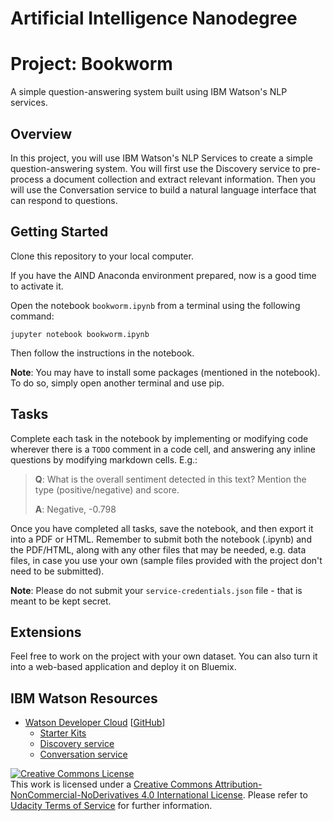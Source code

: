 # Artificial Intelligence Nanodegree
# Project: Bookworm

A simple question-answering system built using IBM Watson's NLP services.

## Overview

In this project, you will use IBM Watson's NLP Services to create a simple question-answering system. You will first use the Discovery service to pre-process a document collection and extract relevant information. Then you will use the Conversation service to build a natural language interface that can respond to questions.

## Getting Started

Clone this repository to your local computer.

If you have the AIND Anaconda environment prepared, now is a good time to activate it.

Open the notebook `bookworm.ipynb` from a terminal using the following command:

```
jupyter notebook bookworm.ipynb
```

Then follow the instructions in the notebook.

**Note**: You may have to install some packages (mentioned in the notebook). To do so, simply open another terminal and use pip.

## Tasks

Complete each task in the notebook by implementing or modifying code wherever there is a `TODO` comment in a code cell, and answering any inline questions by modifying markdown cells. E.g.:

> **Q**: What is the overall sentiment detected in this text? Mention the type (positive/negative) and score.
>
> **A**: Negative, -0.798

Once you have completed all tasks, save the notebook, and then export it into a PDF or HTML. Remember to submit both the notebook  (.ipynb) and the PDF/HTML, along with any other files that may be needed, e.g. data files, in case you use your own (sample files provided with the project don't need to be submitted).

**Note**: Please do not submit your `service-credentials.json` file - that is meant to be kept secret.

## Extensions

Feel free to work on the project with your own dataset. You can also turn it into a web-based application and deploy it on Bluemix.

## IBM Watson Resources

- [Watson Developer Cloud](https://www.ibm.com/watson/developercloud/) [[GitHub](https://github.com/watson-developer-cloud/)]
  - [Starter Kits](https://www.ibm.com/watson/developercloud/starter-kits.html)
  - [Discovery service](https://www.ibm.com/watson/developercloud/doc/discovery/index.html)
  - [Conversation service](https://www.ibm.com/watson/developercloud/doc/conversation/index.html)


<a rel="license" href="http://creativecommons.org/licenses/by-nc-nd/4.0/"><img alt="Creative Commons License" style="border-width:0" src="https://i.creativecommons.org/l/by-nc-nd/4.0/88x31.png" /></a><br />This work is licensed under a <a rel="license" href="http://creativecommons.org/licenses/by-nc-nd/4.0/">Creative Commons Attribution-NonCommercial-NoDerivatives 4.0 International License</a>. Please refer to [Udacity Terms of Service](https://www.udacity.com/legal) for further information.
